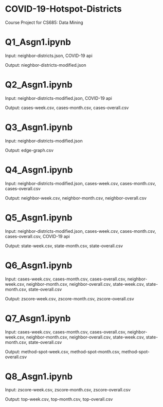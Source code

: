 # COVID-19-Hotspot-Districts
Course Project for CS685: Data Mining

# Q1_Asgn1.ipynb
Input: neighbor-districts.json, COVID-19 api

Output: nieghbor-districts-modified.json

#  Q2_Asgn1.ipynb
Input: neighbor-districts-modified.json, COVID-19 api

Output: cases-week.csv, cases-month.csv, cases-overall.csv

# Q3_Asgn1.ipynb
Input: neighbor-districts-modified.json

Output: edge-graph.csv

# Q4_Asgn1.ipynb
Input: neighbor-districts-modified.json, cases-week.csv, cases-month.csv, cases-overall.csv

Output: neighbor-week.csv, neighbor-month.csv, neighbor-overall.csv

# Q5_Asgn1.ipynb
Input: neighbor-districts-modified.json, cases-week.csv, cases-month.csv, cases-overall.csv, COVID-19 api

Output: state-week.csv, state-month.csv, state-overall.csv

# Q6_Asgn1.ipynb
Input: cases-week.csv, cases-month.csv, cases-overall.csv, neighbor-week.csv, neighbor-month.csv, neighbor-overall.csv, state-week.csv, state-month.csv, state-overall.csv

Output: zscore-week.csv, zscore-month.csv, zscore-overall.csv

# Q7_Asgn1.ipynb
Input: cases-week.csv, cases-month.csv, cases-overall.csv, neighbor-week.csv, neighbor-month.csv, neighbor-overall.csv, state-week.csv, state-month.csv, state-overall.csv

Output: method-spot-week.csv, method-spot-month.csv, method-spot-overall.csv

# Q8_Asgn1.ipynb
Input: zscore-week.csv, zscore-month.csv, zscore-overall.csv

Output: top-week.csv, top-month.csv, top-overall.csv
